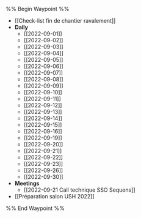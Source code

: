 
%% Begin Waypoint %%
- [[Check-list fin de chantier ravalement]]
- **Daily**
	- [[2022-09-01]]
	- [[2022-09-02]]
	- [[2022-09-03]]
	- [[2022-09-04]]
	- [[2022-09-05]]
	- [[2022-09-06]]
	- [[2022-09-07]]
	- [[2022-09-08]]
	- [[2022-09-09]]
	- [[2022-09-10]]
	- [[2022-09-11]]
	- [[2022-09-12]]
	- [[2022-09-13]]
	- [[2022-09-14]]
	- [[2022-09-15]]
	- [[2022-09-16]]
	- [[2022-09-19]]
	- [[2022-09-20]]
	- [[2022-09-21]]
	- [[2022-09-22]]
	- [[2022-09-23]]
	- [[2022-09-26]]
	- [[2022-09-30]]
- **Meetings**
	- [[2022-09-21 Call technique SSO Sequens]]
- [[Préparation salon USH 2022]]

%% End Waypoint %%